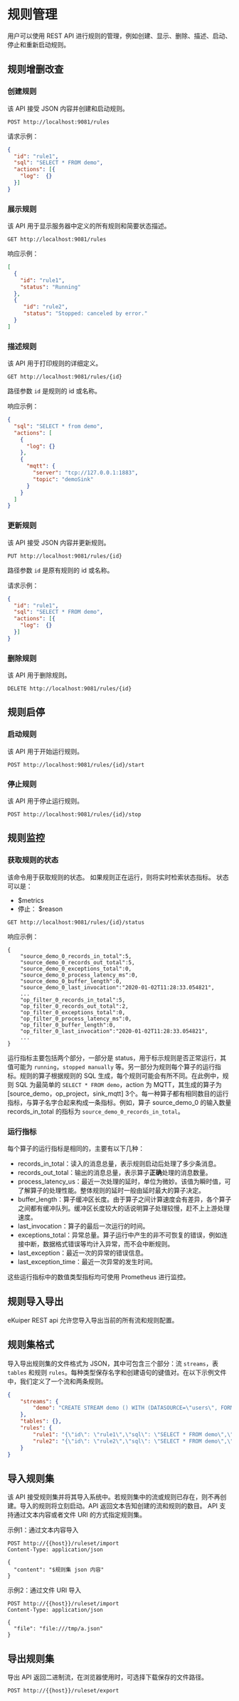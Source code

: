 # 规则管理

用户可以使用 REST API 进行规则的管理，例如创建、显示、删除、描述、启动、停止和重新启动规则。

## 规则增删改查

### 创建规则

该 API 接受 JSON 内容并创建和启动规则。

```shell
POST http://localhost:9081/rules
```

请求示例：

```json
{
  "id": "rule1",
  "sql": "SELECT * FROM demo",
  "actions": [{
    "log":  {}
  }]
}
```

### 展示规则

该 API 用于显示服务器中定义的所有规则和简要状态描述。

```shell
GET http://localhost:9081/rules
```

响应示例：

```json
[
  {
    "id": "rule1",
    "status": "Running"
  },
  {
     "id": "rule2",
     "status": "Stopped: canceled by error."
  }
]
```

### 描述规则

该 API 用于打印规则的详细定义。

```shell
GET http://localhost:9081/rules/{id}
```

路径参数  `id` 是规则的 id 或名称。

响应示例：

```json
{
  "sql": "SELECT * from demo",
  "actions": [
    {
      "log": {}
    },
    {
      "mqtt": {
        "server": "tcp://127.0.0.1:1883",
        "topic": "demoSink"
      }
    }
  ]
}
```

### 更新规则

该 API 接受 JSON 内容并更新规则。

```shell
PUT http://localhost:9081/rules/{id}
```

路径参数  `id` 是原有规则的 id 或名称。

请求示例：

```json
{
  "id": "rule1",
  "sql": "SELECT * FROM demo",
  "actions": [{
    "log":  {}
  }]
}
```

### 删除规则

该 API 用于删除规则。

```shell
DELETE http://localhost:9081/rules/{id}
```

## 规则启停

### 启动规则

该 API 用于开始运行规则。

```shell
POST http://localhost:9081/rules/{id}/start
```

### 停止规则

该 API 用于停止运行规则。

```shell
POST http://localhost:9081/rules/{id}/stop
```

## 规则监控

### 获取规则的状态

该命令用于获取规则的状态。 如果规则正在运行，则将实时检索状态指标。 状态可以是：

- $metrics
- 停止： $reason

```shell
GET http://localhost:9081/rules/{id}/status
```

响应示例：

```shell
{
    "source_demo_0_records_in_total":5,
    "source_demo_0_records_out_total":5,
    "source_demo_0_exceptions_total":0,
    "source_demo_0_process_latency_ms":0,
    "source_demo_0_buffer_length":0,
    "source_demo_0_last_invocation":"2020-01-02T11:28:33.054821",
    ...
    "op_filter_0_records_in_total":5,
    "op_filter_0_records_out_total":2,
    "op_filter_0_exceptions_total":0,
    "op_filter_0_process_latency_ms":0,
    "op_filter_0_buffer_length":0,
    "op_filter_0_last_invocation":"2020-01-02T11:28:33.054821",
    ...
}
```

运行指标主要包括两个部分，一部分是 status，用于标示规则是否正常运行，其值可能为 `running`，`stopped manually` 等。另一部分为规则每个算子的运行指标。规则的算子根据规则的 SQL 生成，每个规则可能会有所不同。在此例中，规则 SQL 为最简单的 `SELECT * FROM demo`，action 为 MQTT，其生成的算子为 [source_demo，op_project，sink_mqtt] 3个。每一种算子都有相同数目的运行指标，与算子名字合起来构成一条指标。例如，算子 source_demo_0 的输入数量 records_in_total 的指标为 `source_demo_0_records_in_total`。

### 运行指标

每个算子的运行指标是相同的，主要有以下几种：

- records_in_total：读入的消息总量，表示规则启动后处理了多少条消息。
- records_out_total：输出的消息总量，表示算子**正确**处理的消息数量。
- process_latency_us：最近一次处理的延时，单位为微妙。该值为瞬时值，可了解算子的处理性能。整体规则的延时一般由延时最大的算子决定。
- buffer_length：算子缓冲区长度。由于算子之间计算速度会有差异，各个算子之间都有缓冲队列。缓冲区长度较大的话说明算子处理较慢，赶不上上游处理速度。
- last_invocation：算子的最后一次运行的时间。
- exceptions_total：异常总量。算子运行中产生的非不可恢复的错误，例如连接中断，数据格式错误等均计入异常，而不会中断规则。
- last_exception：最近一次的异常的错误信息。
- last_exception_time：最近一次异常的发生时间。

这些运行指标中的数值类型指标均可使用 Prometheus 进行监控。

## 规则导入导出

eKuiper REST api 允许您导入导出当前的所有流和规则配置。

## 规则集格式

导入导出规则集的文件格式为 JSON，其中可包含三个部分：流 `streams`，表 `tables` 和规则 `rules`。每种类型保存名字和创建语句的键值对。在以下示例文件中，我们定义了一个流和两条规则。

```json
{
    "streams": {
        "demo": "CREATE STREAM demo () WITH (DATASOURCE=\"users\", FORMAT=\"JSON\")"
    },
    "tables": {},
    "rules": {
        "rule1": "{\"id\": \"rule1\",\"sql\": \"SELECT * FROM demo\",\"actions\": [{\"log\": {}}]}",
        "rule2": "{\"id\": \"rule2\",\"sql\": \"SELECT * FROM demo\",\"actions\": [{  \"log\": {}}]}"
    }
}
```

## 导入规则集

该 API 接受规则集并将其导入系统中。若规则集中的流或规则已存在，则不再创建。导入的规则将立刻启动。API 返回文本告知创建的流和规则的数目。 API 支持通过文本内容或者文件 URI 的方式指定规则集。

示例1：通过文本内容导入

```shell
POST http://{{host}}/ruleset/import
Content-Type: application/json

{
  "content": "$规则集 json 内容"
}
```

示例2：通过文件 URI 导入

```shell
POST http://{{host}}/ruleset/import
Content-Type: application/json

{
  "file": "file:///tmp/a.json"
}
```

## 导出规则集

导出 API 返回二进制流，在浏览器使用时，可选择下载保存的文件路径。

```shell
POST http://{{host}}/ruleset/export
```
